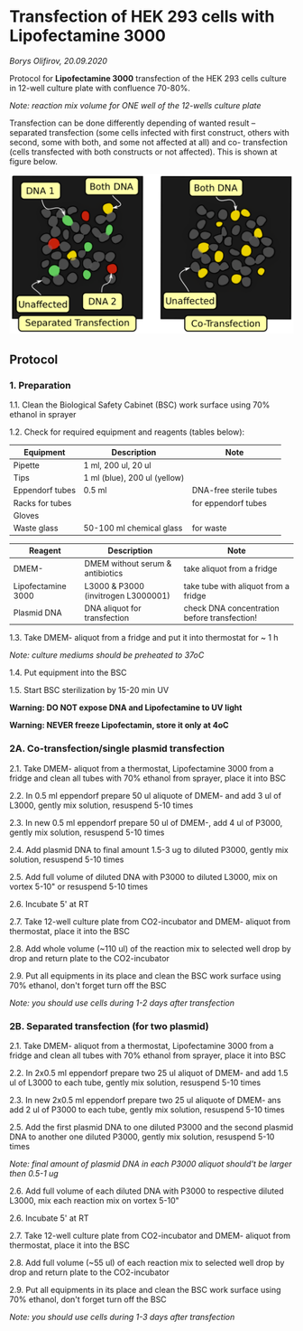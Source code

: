 Transfection of HEK 293 cells with Lipofectamine 3000
================================================
*Borys Olifirov, 20.09.2020*

Protocol for **Lipofectamine 3000** transfection of the HEK 293 cells culture in 12-well culture plate with confluence 70-80%.

*Note: reaction mix volume for ONE well of the 12-wells culture plate*

Transfection can be done differently depending of wanted result – separated transfection (some cells infected with first construct, others with second, some with both, and some not affected at all) and co- transfection (cells transfected with both constructs or not affected). This is shown at figure below.

![trans](hek_transfection.png)

## Protocol
### 1. Preparation

1.1. Clean the Biological Safety Cabinet (BSC) work surface using 70% ethanol in sprayer

1.2. Check for required equipment and reagents (tables below):

| **Equipment**       | Description                  | Note                             |
|---------------------|------------------------------|----------------------------------|
| Pipette             | 1 ml, 200 ul, 20 ul          |                                  |
| Tips                | 1 ml (blue), 200 ul (yellow) |                                  |
| Eppendorf tubes     | 0.5 ml                       | DNA-free sterile tubes           |
| Racks for tubes     |                              | for eppendorf tubes              |
| Gloves              |                              |                                  |
| Waste glass         | 50-100 ml chemical glass     | for waste                        |


| **Reagent**        | Description                         | Note                                         |
| ------------------ | ----------------------------------- | -------------------------------------------- |
| DMEM-              | DMEM without serum & antibiotics    | take aliquot from a fridge                   |
| Lipofectamine 3000 | L3000 & P3000 (invitrogen L3000001) | take tube with aliquot from a fridge         |
| Plasmid DNA        | DNA aliquot for transfection        | check DNA concentration before transfection! |

1.3. Take DMEM- aliquot from a fridge and put it into thermostat for ~ 1 h

*Note: culture mediums should be preheated to 37oC*

1.4. Put equipment into the BSC
    
1.5. Start BSC sterilization by 15-20 min UV

**Warning: DO NOT expose DNA and Lipofectamine to UV light**

**Warning: NEVER freeze Lipofectamin, store it only at 4oC**


### 2A. Co-transfection/single plasmid transfection
2.1. Take DMEM- aliquot from a thermostat, Lipofectamine 3000 from a fridge and clean all tubes with 70% ethanol from sprayer, place it into BSC

2.2. In 0.5 ml eppendorf prepare 50 ul aliquote of DMEM- and add 3 ul of L3000, gently mix solution, resuspend 5-10 times

2.3. In new 0.5 ml eppendorf prepare 50 ul of DMEM-, add 4 ul of P3000, gently mix solution, resuspend 5-10 times

2.4. Add plasmid DNA to final amount 1.5-3 ug to diluted P3000, gently mix solution, resuspend  5-10 times

2.5. Add full volume of diluted DNA with P3000 to diluted L3000, mix on vortex 5-10" or resuspend  5-10 times

2.6. Incubate 5' at RT

2.7. Take 12-well culture plate from CO2-incubator and DMEM- aliquot from thermostat, place it into the BSC

2.8. Add whole volume (\~110 ul) of the reaction mix to selected well drop by drop and return plate to the CO2-incubator

2.9. Put all equipments in its place and clean the BSC work surface using 70% ethanol, don't forget turn off the BSC

*Note: you should use cells during 1-2 days after transfection*


### 2B. Separated transfection (for two plasmid)
2.1. Take DMEM- aliquot from a thermostat, Lipofectamine 3000 from a fridge and clean all tubes with 70% ethanol from sprayer, place it into BSC

2.2. In 2x0.5 ml eppendorf prepare two 25 ul aliquot of DMEM- and add 1.5 ul of L3000 to each tube, gently mix solution, resuspend 5-10 times

2.3. In new 2x0.5 ml eppendorf prepare two 25 ul aliquote of DMEM- ans add 2 ul of P3000 to each tube,  gently mix solution, resuspend 5-10 times

2.5. Add the first plasmid DNA to one diluted P3000 and the second plasmid DNA to another one diluted P3000, gently mix solution, resuspend 5-10 times

*Note: final amount of plasmid DNA in each P3000 aliquot should't be larger then 0.5-1 ug*

2.6. Add full volume of each diluted DNA with P3000 to respective diluted L3000, mix each reaction mix on vortex 5-10"

2.6. Incubate 5' at RT

2.7. Take 12-well culture plate from CO2-incubator and DMEM- aliquot from thermostat, place it into the BSC

2.8. Add full volume (\~55 ul) of each reaction mix to selected well drop by drop and return plate to the CO2-incubator

2.9. Put all equipments in its place and clean the BSC work surface using 70% ethanol, don't forget turn off the BSC

*Note: you should use cells during 1-3 days after transfection*